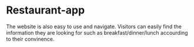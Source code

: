 # Restaurant-app
 The website is also easy to use and navigate. Visitors can easily find the information they are looking for such as breakfast/dinner/lunch accourding to their convinence.
